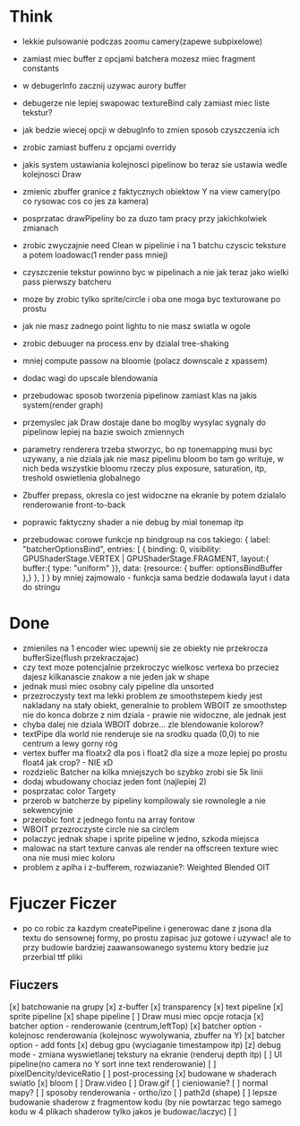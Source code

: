 # Think

- lekkie pulsowanie podczas zoomu camery(zapewe subpixelowe)

- zamiast miec buffer z opcjami batchera mozesz miec fragment constants

- w debugerInfo zacznij uzywac aurory buffer

- debugerze nie lepiej swapowac textureBind caly zamiast miec liste tekstur?

- jak bedzie wiecej opcji w debugInfo to zmien sposob czyszczenia ich

- zrobic zamiast bufferu z opcjami overridy

- jakis system ustawiania kolejnosci pipelinow bo teraz sie ustawia wedle kolejnosci Draw

- zmienic zbuffer granice z faktycznych obiektow Y na view camery(po co rysowac cos co jes za kamera)

- posprzatac drawPipeliny bo za duzo tam pracy przy jakichkolwiek zmianach

- zrobic zwyczajnie need Clean w pipelinie i na 1 batchu czyscic teksture a potem loadowac(1 render pass mniej)

- czyszczenie tekstur powinno byc w pipelinach a nie jak teraz jako wielki pass pierwszy batcheru

- moze by zrobic tylko sprite/circle i oba one moga byc texturowane po prostu

- jak nie masz zadnego point lightu to nie masz swiatla w ogole

- zrobic debuuger na process.env by dzialal tree-shaking

- mniej compute passow na bloomie (polacz downscale z xpassem)

- dodac wagi do upscale blendowania

- przebudowac sposob tworzenia pipelinow zamiast klas na jakis system(render graph)

- przemyslec jak Draw dostaje dane bo moglby wysylac sygnaly do pipelinow lepiej na bazie swoich zmiennych

- parametry renderera trzeba stworzyc, bo np tonemapping musi byc uzywany, a nie dziala jak nie masz pipelinu bloom bo tam go writuje, w nich beda wszystkie bloomu rzeczy plus exposure, saturation, itp, treshold oswietlenia globalnego

- Zbuffer prepass, okresla co jest widoczne na ekranie by potem dzialalo renderowanie front-to-back

- poprawic faktyczny shader a nie debug by mial tonemap itp

- przebudowac corowe funkcje np bindgroup na cos takiego: {
  label: "batcherOptionsBind",
  entries: [
  {
  binding: 0,
  visibility: GPUShaderStage.VERTEX | GPUShaderStage.FRAGMENT,
  layout:{ buffer:{ type: "uniform" }},
  data: {resource: { buffer: optionsBindBuffer },}
  },
  ]
  } by mniej zajmowalo - funkcja sama bedzie dodawala layut i data do stringu

# Done

- zmieniles na 1 encoder wiec upewnij sie ze obiekty nie przekrocza bufferSize(flush przekraczajac)
- czy text moze potencjalnie przekroczyc wielkosc vertexa bo przeciez dajesz kilkanascie znakow a nie jeden jak w shape
- jednak musi miec osobny caly pipeline dla unsorted
- przezroczysty text ma lekki problem ze smoothstepem kiedy jest nakladany na stały obiekt, generalnie to problem WBOIT ze smoothstep nie do konca dobrze z nim dziala - prawie nie widoczne, ale jednak jest
- chyba dalej nie dziala WBOIT dobrze... zle blendowanie kolorow?
- textPipe dla world nie renderuje sie na srodku quada (0,0) to nie centrum a lewy gorny róg
- vertex buffer ma floatx2 dla pos i float2 dla size a moze lepiej po prostu float4 jak crop? - NIE xD
- rozdzielic Batcher na kilka mniejszych bo szybko zrobi sie 5k linii
- dodaj wbudowany chociaz jeden font (najlepiej 2)
- posprzatac color Targety
- przerob w batcherze by pipeliny kompilowaly sie rownolegle a nie sekwencyjnie
- przerobic font z jednego fontu na array fontow
- WBOIT przezroczyste circle nie sa circlem
- polaczyc jednak shape i sprite pipeline w jedno, szkoda miejsca
- malowac na start texture canvas ale render na offscreen texture wiec ona nie musi miec koloru
- problem z aplha i z-bufferem, rozwiazanie?: Weighted Blended OIT

# Fjuczer Ficzer

- po co robic za kazdym createPipeline i generowac dane z jsona dla textu do sensownej formy, po prostu zapisac juz gotowe i uzywac! ale to przy budowie bardziej zaawansowanego systemu ktory bedzie juz przerbial ttf pliki

## Fiuczers

[x] batchowanie na grupy
[x] z-buffer
[x] transparency
[x] text pipeline
[x] sprite pipeline
[x] shape pipeline
[ ] Draw musi miec opcje rotacja
[x] batcher option - renderowanie (centrum,leftTop)
[x] batcher option - kolejnosc renderowania (kolejnosc wywolywania, zbuffer na Y)
[x] batcher option - add fonts
[x] debug gpu (wyciaganie timestampow itp)
[z] debug mode - zmiana wyswietlanej tekstury na ekranie (renderuj depth itp)
[ ] UI pipeline(no camera no Y sort inne text renderowanie)
[ ] pixelDencity/deviceRatio
[ ] post-processing
[x] budowane w shaderach swiatlo
[x] bloom
[ ] Draw.video
[ ] Draw.gif
[ ] cieniowanie?
[ ] normal mapy?
[ ] sposoby renderowania - ortho/izo
[ ] path2d (shape)
[ ] lepsze budowanie shaderow z fragmentow kodu (by nie powtarzac tego samego kodu w 4 plikach shaderow tylko jakos je budowac/laczyc)
[ ]
